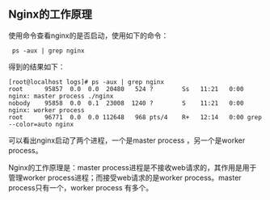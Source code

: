 ## Nginx的工作原理
使用命令查看nginx的是否启动，使用如下的命令：
```
 ps -aux | grep nginx
```
得到的结果如下：
```
[root@localhost logs]# ps -aux | grep nginx
root      95857  0.0  0.0  20480   524 ?        Ss   11:21   0:00 nginx: master process ./nginx
nobody    95858  0.0  0.1  23008  1240 ?        S    11:21   0:00 nginx: worker process
root      96771  0.0  0.0 112648   968 pts/4    R+   12:14   0:00 grep --color=auto nginx
```
可以看出nginx启动了两个进程，一个是master process ，另一个是worker process。

Nginx的工作原理是：master process进程是不接收web请求的，其作用是用于管理worker process进程；而接受web请求的是worker process。master process只有一个，worker process 有多个。